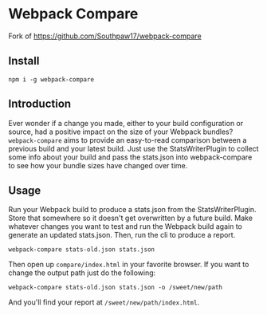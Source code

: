 # Webpack Compare

Fork of https://github.com/Southpaw17/webpack-compare

## Install
`npm i -g webpack-compare`

## Introduction
Ever wonder if a change you made, either to your build configuration or source, had a positive impact on the size of your Webpack bundles?  `webpack-compare` aims to provide an easy-to-read comparison between a previous build and your latest build.  Just use the StatsWriterPlugin to collect some info about your build and pass the stats.json into webpack-compare to see how your bundle sizes have changed over time.

## Usage
Run your Webpack build to produce a stats.json from the StatsWriterPlugin.  Store that somewhere so it doesn't get overwritten by a future build.  Make whatever changes you want to test and run the Webpack build again to generate an updated stats.json.  Then, run the cli to produce a report.

`webpack-compare stats-old.json stats.json`

Then open up `compare/index.html` in your favorite browser.  If you want to change the output path just do the following:

`webpack-compare stats-old.json stats.json -o /sweet/new/path`

And you'll find your report at `/sweet/new/path/index.html`.
